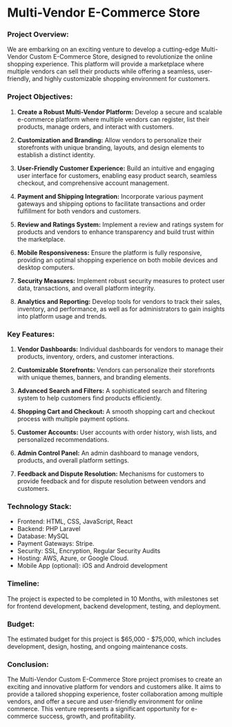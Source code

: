 # Multi-Vendor E-Commerce Store

### Project Overview:
We are embarking on an exciting venture to develop a cutting-edge Multi-Vendor Custom E-Commerce Store, designed to revolutionize the online shopping experience. This platform will provide a marketplace where multiple vendors can sell their products while offering a seamless, user-friendly, and highly customizable shopping environment for customers.

### Project Objectives:

1. **Create a Robust Multi-Vendor Platform:** Develop a secure and scalable e-commerce platform where multiple vendors can register, list their products, manage orders, and interact with customers.

2. **Customization and Branding:** Allow vendors to personalize their storefronts with unique branding, layouts, and design elements to establish a distinct identity.

3. **User-Friendly Customer Experience:** Build an intuitive and engaging user interface for customers, enabling easy product search, seamless checkout, and comprehensive account management.

4. **Payment and Shipping Integration:** Incorporate various payment gateways and shipping options to facilitate transactions and order fulfillment for both vendors and customers.

5. **Review and Ratings System:** Implement a review and ratings system for products and vendors to enhance transparency and build trust within the marketplace.

6. **Mobile Responsiveness:** Ensure the platform is fully responsive, providing an optimal shopping experience on both mobile devices and desktop computers.

7. **Security Measures:** Implement robust security measures to protect user data, transactions, and overall platform integrity.

8. **Analytics and Reporting:** Develop tools for vendors to track their sales, inventory, and performance, as well as for administrators to gain insights into platform usage and trends.

### Key Features:

1. **Vendor Dashboards:** Individual dashboards for vendors to manage their products, inventory, orders, and customer interactions.

2. **Customizable Storefronts:** Vendors can personalize their storefronts with unique themes, banners, and branding elements.

3. **Advanced Search and Filters:** A sophisticated search and filtering system to help customers find products efficiently.

4. **Shopping Cart and Checkout:** A smooth shopping cart and checkout process with multiple payment options.

5. **Customer Accounts:** User accounts with order history, wish lists, and personalized recommendations.

6. **Admin Control Panel:** An admin dashboard to manage vendors, products, and overall platform settings.

7. **Feedback and Dispute Resolution:** Mechanisms for customers to provide feedback and for dispute resolution between vendors and customers.

### Technology Stack:

- Frontend: HTML, CSS, JavaScript, React
- Backend: PHP Laravel
- Database: MySQL 
- Payment Gateways: Stripe.
- Security: SSL, Encryption, Regular Security Audits
- Hosting: AWS, Azure, or Google Cloud.
- Mobile App (optional): iOS and Android development

### Timeline:
The project is expected to be completed in 10 Months, with milestones set for frontend development, backend development, testing, and deployment.

### Budget:
The estimated budget for this project is $65,000 - $75,000, which includes development, design, hosting, and ongoing maintenance costs.

### Conclusion:
The Multi-Vendor Custom E-Commerce Store project promises to create an exciting and innovative platform for vendors and customers alike. It aims to provide a tailored shopping experience, foster collaboration among multiple vendors, and offer a secure and user-friendly environment for online commerce. This venture represents a significant opportunity for e-commerce success, growth, and profitability.
